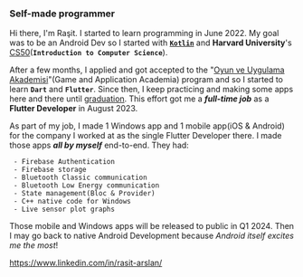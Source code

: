 ### Self-made programmer

Hi there, I'm Raşit.
I started to learn programming in June 2022. My goal was to be an Android Dev so I started with [**`Kotlin`**](https://hyperskill.org/profile/273853626) and **Harvard University**'s [CS50](https://cs50.harvard.edu/x/2022/)(**`Introduction to Computer Science`**).

After a few months, I applied and got accepted to the "[Oyun ve Uygulama Akademisi](https://oyunveuygulamaakademisi.com/)"(Game and Application Academia) program and so I started to learn **`Dart`** and **`Flutter`**. Since then, I keep practicing and making some apps here and there until [graduation](https://verified.sertifier.com/en/verify/61656387413922/). This effort got me a **_full-time job_** as a **Flutter Developer** in August 2023. 

As part of my job, I made 1 Windows app and 1 mobile app(iOS & Android) for the company I worked at as the single Flutter Developer there. I made those apps **_all by myself_** end-to-end.
They  had:
```
 - Firebase Authentication
 - Firebase storage
 - Bluetooth Classic communication
 - Bluetooth Low Energy communication
 - State management(Bloc & Provider)
 - C++ native code for Windows
 - Live sensor plot graphs
```

Those mobile and Windows apps will be released to public in Q1 2024. Then I may go back to native Android Development because _Android itself excites me the most_!

https://www.linkedin.com/in/rasit-arslan/


<!--
**KatayR/KatayR** is a ✨ _special_ ✨ repository because its `README.md` (this file) appears on your GitHub profile.

Here are some ideas to get you started:

- 🔭 I’m currently working on ...
- 🌱 I’m currently learning ...
- 👯 I’m looking to collaborate on ...
- 🤔 I’m looking for help with ...
- 💬 Ask me about ...
- 📫 How to reach me: ...
- 😄 Pronouns: ...
- ⚡ Fun fact: ...
-->
